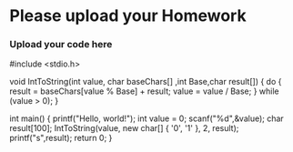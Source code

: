 # Please upload your Homework

### Upload your code here
#include <stdio.h>

void IntToString(int value, char baseChars[] ,int Base,char result[])
    {
        do
        {
            result = baseChars[value % Base] + result;
            value = value / Base;
        } 
        while (value > 0);
    }




int main() {
    printf("Hello, world!");
	int value = 0;
	scanf("%d",&value);
	char result[100];
	IntToString(value, new char[] { '0', '1' }, 2, result);
	printf("s",result);
    return 0;
}
